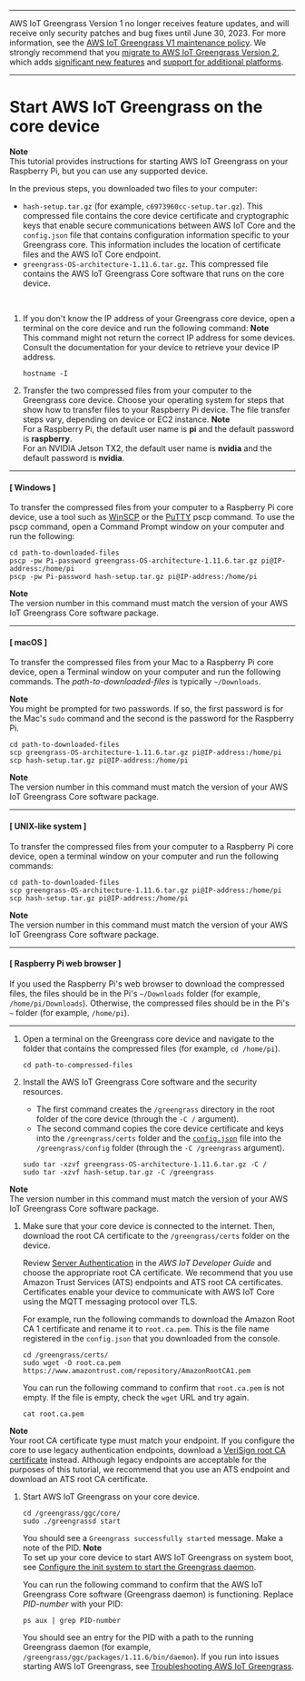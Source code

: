 --------

AWS IoT Greengrass Version 1 no longer receives feature updates, and will receive only security patches and bug fixes until June 30, 2023\. For more information, see the [AWS IoT Greengrass V1 maintenance policy](https://docs.aws.amazon.com/greengrass/v1/developerguide/maintenance-policy.html)\. We strongly recommend that you [migrate to AWS IoT Greengrass Version 2](https://docs.aws.amazon.com/greengrass/v2/developerguide/move-from-v1.html), which adds [significant new features](https://docs.aws.amazon.com/greengrass/v2/developerguide/greengrass-v2-whats-new.html) and [support for additional platforms](https://docs.aws.amazon.com/greengrass/v2/developerguide/operating-system-feature-support-matrix.html)\.

--------

# Start AWS IoT Greengrass on the core device<a name="gg-device-start"></a>

**Note**  
This tutorial provides instructions for starting AWS IoT Greengrass on your Raspberry Pi, but you can use any supported device\.

In the previous steps, you downloaded two files to your computer:
+ `hash-setup.tar.gz` \(for example, `c6973960cc-setup.tar.gz`\)\. This compressed file contains the core device certificate and cryptographic keys that enable secure communications between AWS IoT Core and the `config.json` file that contains configuration information specific to your Greengrass core\. This information includes the location of certificate files and the AWS IoT Core endpoint\.
+ `greengrass-OS-architecture-1.11.6.tar.gz`\. This compressed file contains the AWS IoT Greengrass Core software that runs on the core device\.

 

1. If you don't know the IP address of your Greengrass core device, open a terminal on the core device and run the following command:
**Note**  
This command might not return the correct IP address for some devices\. Consult the documentation for your device to retrieve your device IP address\.

   ```
   hostname -I
   ```

1. Transfer the two compressed files from your computer to the Greengrass core device\. Choose your operating system for steps that show how to transfer files to your Raspberry Pi device\. The file transfer steps vary, depending on device  or EC2 instance\.
**Note**  
For a Raspberry Pi, the default user name is **pi** and the default password is **raspberry**\.  
For an NVIDIA Jetson TX2, the default user name is **nvidia** and the default password is **nvidia**\.

------
#### [ Windows ]

   To transfer the compressed files from your computer to a Raspberry Pi core device, use a tool such as [WinSCP](https://winscp.net/eng/download.php) or the [PuTTY](https://www.chiark.greenend.org.uk/~sgtatham/putty/latest.html) pscp command\. To use the pscp command, open a Command Prompt window on your computer and run the following:

   ```
   cd path-to-downloaded-files
   pscp -pw Pi-password greengrass-OS-architecture-1.11.6.tar.gz pi@IP-address:/home/pi
   pscp -pw Pi-password hash-setup.tar.gz pi@IP-address:/home/pi
   ```

**Note**  
<a name="use-correct-package-version"></a>The version number in this command must match the version of your AWS IoT Greengrass Core software package\.

------
#### [ macOS ]

   To transfer the compressed files from your Mac to a Raspberry Pi core device, open a Terminal window on your computer and run the following commands\. The *path\-to\-downloaded\-files* is typically `~/Downloads`\.

**Note**  
You might be prompted for two passwords\. If so, the first password is for the Mac's `sudo` command and the second is the password for the Raspberry Pi\.

   ```
   cd path-to-downloaded-files
   scp greengrass-OS-architecture-1.11.6.tar.gz pi@IP-address:/home/pi
   scp hash-setup.tar.gz pi@IP-address:/home/pi
   ```

**Note**  
<a name="use-correct-package-version"></a>The version number in this command must match the version of your AWS IoT Greengrass Core software package\.

------
#### [ UNIX\-like system ]

   To transfer the compressed files from your computer to a Raspberry Pi core device, open a terminal window on your computer and run the following commands:

   ```
   cd path-to-downloaded-files
   scp greengrass-OS-architecture-1.11.6.tar.gz pi@IP-address:/home/pi
   scp hash-setup.tar.gz pi@IP-address:/home/pi
   ```

**Note**  
<a name="use-correct-package-version"></a>The version number in this command must match the version of your AWS IoT Greengrass Core software package\.

------
#### [ Raspberry Pi web browser ]

   If you used the Raspberry Pi's web browser to download the compressed files, the files should be in the Pi's `~/Downloads` folder \(for example, `/home/pi/Downloads`\)\. Otherwise, the compressed files should be in the Pi's `~` folder \(for example, `/home/pi`\)\.

------

1. Open a terminal on the Greengrass core device and navigate to the folder that contains the compressed files \(for example, `cd /home/pi`\)\.

   ```
   cd path-to-compressed-files
   ```

1. Install the AWS IoT Greengrass Core software and the security resources\.
   + The first command creates the `/greengrass` directory in the root folder of the core device \(through the `-C /` argument\)\.
   + The second command copies the core device certificate and keys into the `/greengrass/certs` folder and the [`config.json`](gg-core.md#config-json) file into the `/greengrass/config` folder \(through the `-C /greengrass` argument\)\.

   ```
   sudo tar -xzvf greengrass-OS-architecture-1.11.6.tar.gz -C /
   sudo tar -xzvf hash-setup.tar.gz -C /greengrass
   ```
**Note**  
<a name="use-correct-package-version"></a>The version number in this command must match the version of your AWS IoT Greengrass Core software package\.

1. Make sure that your core device is connected to the internet\. Then, download the root CA certificate to the `/greengrass/certs` folder on the device\.

   Review [Server Authentication](https://docs.aws.amazon.com/iot/latest/developerguide/server-authentication.html) in the *AWS IoT Developer Guide* and choose the appropriate root CA certificate\. We recommend that you use Amazon Trust Services \(ATS\) endpoints and ATS root CA certificates\. Certificates enable your device to communicate with AWS IoT Core using the MQTT messaging protocol over TLS\.

   For example, run the following commands to download the Amazon Root CA 1 certificate and rename it to `root.ca.pem`\. This is the file name registered in the `config.json` that you downloaded from the console\.

   ```
   cd /greengrass/certs/
   sudo wget -O root.ca.pem https://www.amazontrust.com/repository/AmazonRootCA1.pem
   ```

   You can run the following command to confirm that `root.ca.pem` is not empty\. If the file is empty, check the `wget` URL and try again\.

   ```
   cat root.ca.pem
   ```
**Note**  
Your root CA certificate type must match your endpoint\. If you configure the core to use legacy authentication endpoints, download a [VeriSign root CA certificate](https://www.websecurity.digicert.com/content/dam/websitesecurity/digitalassets/desktop/pdfs/roots/VeriSign-Class%203-Public-Primary-Certification-Authority-G5.pem) instead\. Although legacy endpoints are acceptable for the purposes of this tutorial, we recommend that you use an ATS endpoint and download an ATS root CA certificate\.

1. Start AWS IoT Greengrass on your core device\.

   ```
   cd /greengrass/ggc/core/
   sudo ./greengrassd start
   ```

   You should see a `Greengrass successfully started` message\. Make a note of the PID\.
**Note**  
To set up your core device to start AWS IoT Greengrass on system boot, see [Configure the init system to start the Greengrass daemon](gg-core.md#start-on-boot)\.

   You can run the following command to confirm that the AWS IoT Greengrass Core software \(Greengrass daemon\) is functioning\. Replace *PID\-number* with your PID:

   ```
   ps aux | grep PID-number
   ```

   You should see an entry for the PID with a path to the running Greengrass daemon \(for example, `/greengrass/ggc/packages/1.11.6/bin/daemon`\)\. If you run into issues starting AWS IoT Greengrass, see [Troubleshooting AWS IoT Greengrass](gg-troubleshooting.md)\.